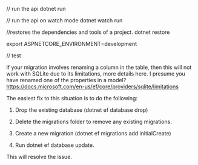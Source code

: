 // run the api
dotnet run

// run the api on watch mode
dotnet watch run

//restores the dependencies and tools of a project.
dotnet restore

export ASPNETCORE_ENVIRONMENT=development 

// test




If your migration involves renaming a column in the table, then this will not work with SQLite due to its limitations, more details here.  I presume you have renamed one of the properties in a model?
https://docs.microsoft.com/en-us/ef/core/providers/sqlite/limitations

The easiest fix to this situation is to do the following:

1. Drop the existing database (dotnet ef database drop)

2. Delete the migrations folder to remove any existing migrations.

3. Create a new migration (dotnet ef migrations add initialCreate)

4. Run dotnet ef database update.

This will resolve the issue.